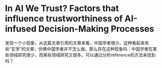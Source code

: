 # In AI We Trust? Factors that influence trustworthiness of AI-infused Decision-Making Processes

发现一个小现象，从这篇文章引用的文章来看，中国学者很少。这种看起来有些“玄学”的文章，仿佛中国学者并不怎么做。那么存在这种现象吗：中国学者在某些领域研究很少，而某些领域研究又很多。可以通过分析reference的方法来找到吗？
